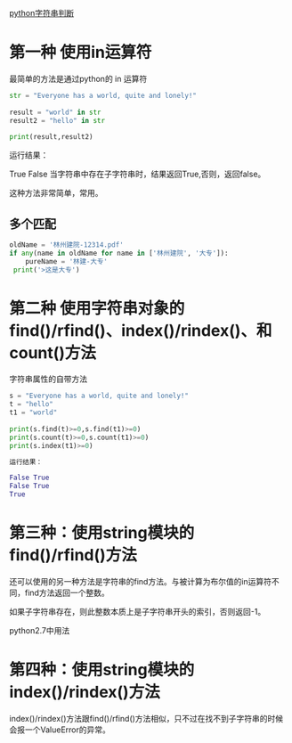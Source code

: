 [python字符串判断](https://blog.csdn.net/qq_31033037/article/details/89184785)

# 第一种 使用in运算符
最简单的方法是通过python的 in 运算符

```py
str = "Everyone has a world, quite and lonely!"
 
result = "world" in str 
result2 = "hello" in str
 
print(result,result2)
```

运行结果：

True False
当字符串中存在子字符串时，结果返回True,否则，返回false。

这种方法非常简单，常用。

## 多个匹配
```py
oldName = '林州建院-12314.pdf'
if any(name in oldName for name in ['林州建院', '大专']):  
    pureName = '林建-大专'  
 print('>这是大专')
```





# 第二种 使用字符串对象的find()/rfind()、index()/rindex()、和count()方法
字符串属性的自带方法

```py
s = "Everyone has a world, quite and lonely!"
t = "hello"
t1 = "world"
 
print(s.find(t)>=0,s.find(t1)>=0)
print(s.count(t)>=0,s.count(t1)>=0)
print(s.index(t1)>=0)
```

```py
运行结果：

False True
False True
True
```

# 第三种：使用string模块的find()/rfind()方法
还可以使用的另一种方法是字符串的find方法。与被计算为布尔值的in运算符不同，find方法返回一个整数。

如果子字符串存在，则此整数本质上是子字符串开头的索引，否则返回-1。

python2.7中用法



# 第四种：使用string模块的index()/rindex()方法
index()/rindex()方法跟find()/rfind()方法相似，只不过在找不到子字符串的时候会报一个ValueError的异常。

